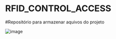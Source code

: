# RFID_CONTROL_ACCESS

#Repositório para armazenar aquivos do projeto 

![image](https://github.com/VictorRavani/RFID_CONTROL_ACCESS/assets/101602056/4c7900d9-ae80-49b8-a34b-8a3a62a26ed5)
